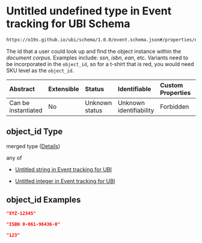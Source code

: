 # Untitled undefined type in Event tracking for UBI Schema

```txt
https://o19s.github.io/ubi/schema/1.0.0/event.schema.json#/properties/event_attributes/properties/object/properties/object_id
```

The id that a user could look up and find the object instance within the *document corpus*.  Examples include: *ssn*, *isbn*, *ean*, etc. Variants need to be incorporated in the `object_id`, so for a t-shirt that is red, you would need SKU level as the `object_id`.

| Abstract            | Extensible | Status         | Identifiable            | Custom Properties | Additional Properties | Access Restrictions | Defined In                                                                      |
| :------------------ | :--------- | :------------- | :---------------------- | :---------------- | :-------------------- | :------------------ | :------------------------------------------------------------------------------ |
| Can be instantiated | No         | Unknown status | Unknown identifiability | Forbidden         | Allowed               | none                | [event.schema.json\*](../../out/1.0.0/event.schema.json "open original schema") |

## object\_id Type

merged type ([Details](event-properties-event_attributes-properties-object-properties-object_id.md))

any of

* [Untitled string in Event tracking for UBI](event-properties-event_attributes-properties-object-properties-object_id-anyof-0.md "check type definition")

* [Untitled integer in Event tracking for UBI](event-properties-event_attributes-properties-object-properties-object_id-anyof-1.md "check type definition")

## object\_id Examples

```json
"XYZ-12345"
```

```json
"ISBN 0-061-96436-0"
```

```json
"123"
```
